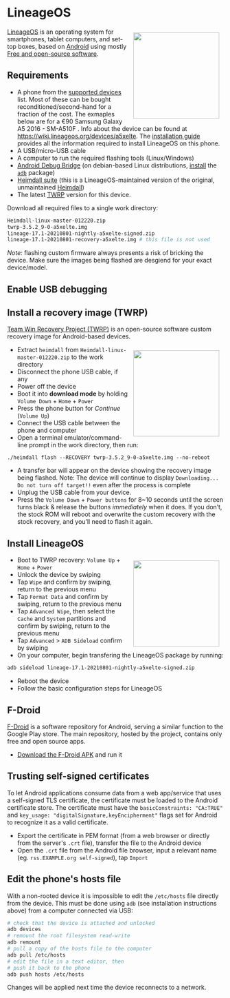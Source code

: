 # LineageOS



<img style="float: right; margin: 10px; display: inline-block;" align="top" src="https://upload.wikimedia.org/wikipedia/commons/thumb/2/25/LineageOS_17.1_default_homescreen.png/800px-LineageOS_17.1_default_homescreen.png" height="200"> [LineageOS](https://en.wikipedia.org/wiki/LineageOS) is an operating system for smartphones, tablet computers, and set-top boxes, based on [Android](https://en.wikipedia.org/wiki/Android_(operating_system)) using mostly [Free and open-source software](https://en.wikipedia.org/wiki/Free_and_open-source_software).





## Requirements

- A phone from the [supported devices](https://wiki.lineageos.org/devices/) list. Most of these can be bought reconditioned/second-hand for a fraction of the cost. The exmaples below are for a €90 Samsung Galaxy A5 2016 - SM-A510F . Info about the device can be found at https://wiki.lineageos.org/devices/a5xelte. The [installation guide](https://wiki.lineageos.org/devices/a5xelte/install) provides all the information required to install LineageOS on this phone.
- A USB/micro-USB cable
- A computer to run the required flashing tools (Linux/Windows)
- [Android Debug Bridge](https://en.wikipedia.org/wiki/Android_software_development#ADB) (on debian-based Linux distributions, [install](https://wiki.debian.org/PackageManagement#Installing.2C_removing.2C_upgrading_software) the [`adb`](https://packages.debian.org/buster/adb) package)
- [Heimdall suite](https://www.androidfilehost.com/?w=files&flid=304516) (this is a LineageOS-maintained version of the original, unmaintained [Heimdall](https://www.glassechidna.com.au/heimdall/))
- The latest [TWRP](https://dl.twrp.me/a5xelte/) version for this device.

Download all required files to a single work directory:

```bash
Heimdall-linux-master-012220.zip
twrp-3.5.2_9-0-a5xelte.img
lineage-17.1-20210801-nightly-a5xelte-signed.zip
lineage-17.1-20210801-recovery-a5xelte.img # this file is not used
```

_Note:_ flashing custom firmware always presents a risk of bricking the device. Make sure the images being flashed are desgiend for your exact device/model.


## Enable USB debugging


## Install a recovery image (TWRP)

[Team Win Recovery Project (TWRP)](https://en.wikipedia.org/wiki/Team_Win_Recovery_Project) is an open-source software custom recovery image for Android-based devices.


<img style="float: right; margin: 10px; display: inline-block;" align="top" src="https://www.forecovery.com/wp-content/uploads/2017/07/samsung-download-mode.jpg" height="200"> 

- Extract `heimdall` from `Heimdall-linux-master-012220.zip` to the work directory
- Disconnect the phone USB cable, if any
- Power off the device
- Boot it into **download mode** by holding `Volume Down` + `Home` + `Power`
- Press the phone button for _Continue_ (`Volume Up`)
- Connect the USB cable between the phone and computer
- Open a terminal emulator/command-line prompt in the work directory, then run:

```
./heimdall flash --RECOVERY twrp-3.5.2_9-0-a5xelte.img --no-reboot
```

- A transfer bar will appear on the device showing the recovery image being flashed. Note: The device will continue to display `Downloading... Do not turn off target!!` even after the process is complete
- Unplug the USB cable from your device.
- Press the `Volume Down` + `Power buttons` for 8~10 seconds until the screen turns black & release the buttons *immediately* when it does. If you don’t, the stock ROM will reboot and overwrite the custom recovery with the stock recovery, and you’ll need to flash it again.


## Install LineageOS

<img style="float: right; margin: 10px; display: inline-block;" align="top" src="https://uploads.tapatalk-cdn.com/20190325/0185e3df6c7f9fab5bbe63182203c65f.jpg" height="200"> 

- Boot to TWRP recovery: `Volume Up` + `Home` + `Power`
- Unlock the device by swiping
- Tap `Wipe` and confirm by swiping, return to the previous menu
- Tap `Format Data` and confirm by swiping, return to the previous menu
- Tap `Advanced Wipe`, then select the `Cache` and `System` partitions and confirm by swiping, return to the previous menu
- Tap `Advanced` > `ADB Sideload` confirm by swiping
- On your computer, begin transfering the LineageOS package by running:

```bash
adb sideload lineage-17.1-20210801-nightly-a5xelte-signed.zip
```

- Reboot the device
- Follow the basic configuration steps for LineageOS


## F-Droid

[F-Droid](https://en.wikipedia.org/wiki/F-Droid) is a software repository for Android, serving a similar function to the Google Play store. The main repository, hosted by the project, contains only free and open source apps.

- [Download the F-Droid APK](https://f-droid.org/F-Droid.apk) and run it

<!--- TODO -------
### Automatic updates
----------->


## Trusting self-signed certificates

To let Android applications consume data from a web app/service that uses a self-signed TLS certificate, the certificate must be loaded to the Android certificate store. The certificate must have the `basicConstraints: "CA:TRUE"` and `key_usage: "digitalSignature,keyEncipherment"` flags set for Android to recognize it as a valid certificate.
- Export the certificate in PEM format (from a web browser or directly from the server's `.crt` file), transfer the file to the Android device
- Open the `.crt` file from the Android file browser, input a relevant name (eg. `rss.EXAMPLE.org self-signed`), tap `Import`


## Edit the phone's hosts file

With a non-rooted device it is impossible to edit the `/etc/hosts` file directly from the device. This must be done using `adb` (see installation instructions above) from a computer connected via USB:

```bash
# check that the device is attached and unlocked
adb devices
# remount the root filesystem read-write
adb remount
# pull a copy of the hosts file to the computer
adb pull /etc/hosts
# edit the file in a text editor, then
# push it back to the phone
adb push hosts /etc/hosts
```

Changes will be applied next time the device reconnects to a network.
